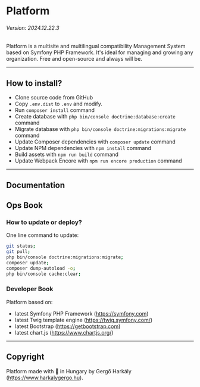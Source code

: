 # Platform
###### Version: 2024.12.22.3

Platform is a multisite and multilingual compatibility Management System based on Symfony PHP Framework. It's ideal for managing and growing any organization. Free and open-source and always will be.

---

## How to install?

- Clone source code from GitHub
- Copy `.env.dist` to `.env` and modify.
- Run `composer install` command
- Create database with `php bin/console doctrine:database:create` command
- Migrate database with `php bin/console doctrine:migrations:migrate` command
- Update Composer dependencies with `composer update` command
- Update NPM dependencies with `npm install` command
- Build assets with `npm run build` command
- Update Webpack Encore with `npm run encore production` command

---

## Documentation

## Ops Book

### How to update or deploy?

One line command to update:

```bash
git status;
git pull;
php bin/console doctrine:migrations:migrate;
composer update;
composer dump-autoload -o;
php bin/console cache:clear;
```

### Developer Book

Platform based on:

- latest Symfony PHP Framework (https://symfony.com)
- latest Twig template engine (https://twig.symfony.com/)
- latest Bootstrap (https://getbootstrap.com)
- latest chart.js (https://www.chartjs.org/)

---

## Copyright

Platform made with 💚 in Hungary by Gergő Harkály (https://www.harkalygergo.hu).
